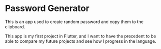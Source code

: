 # Password Generator

This is an app used to create random password and copy them to the clipboard.

This app is my first project in Flutter, and I want to have the precedent to be able to compare my future projects and see how I progress in the language.
